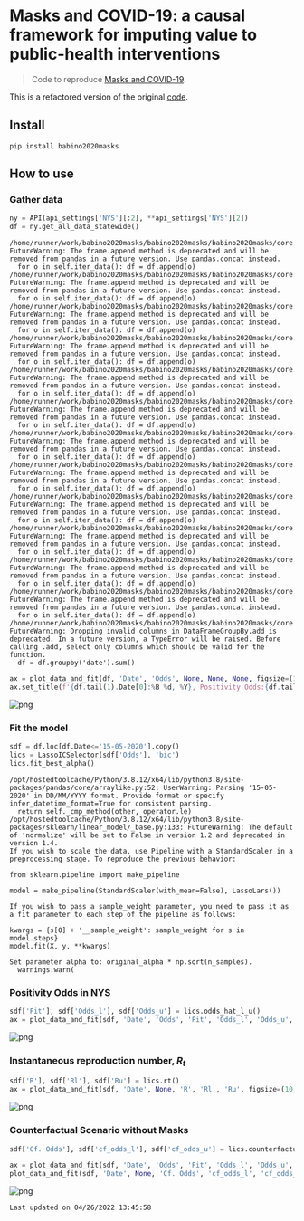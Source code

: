 # Masks and COVID-19: a causal framework for imputing value to public-health interventions
> Code to reproduce <a href='https://arxiv.org/abs/2006.05532'>Masks and COVID-19</a>.


This is a refactored version of the original [code](https://github.com/ababino/corona). 

## Install

`pip install babino2020masks`

## How to use

### Gather data

```python
ny = API(api_settings['NYS'][:2], **api_settings['NYS'][2])
df = ny.get_all_data_statewide()
```

    /home/runner/work/babino2020masks/babino2020masks/babino2020masks/core.py:63: FutureWarning: The frame.append method is deprecated and will be removed from pandas in a future version. Use pandas.concat instead.
      for o in self.iter_data(): df = df.append(o)
    /home/runner/work/babino2020masks/babino2020masks/babino2020masks/core.py:63: FutureWarning: The frame.append method is deprecated and will be removed from pandas in a future version. Use pandas.concat instead.
      for o in self.iter_data(): df = df.append(o)
    /home/runner/work/babino2020masks/babino2020masks/babino2020masks/core.py:63: FutureWarning: The frame.append method is deprecated and will be removed from pandas in a future version. Use pandas.concat instead.
      for o in self.iter_data(): df = df.append(o)
    /home/runner/work/babino2020masks/babino2020masks/babino2020masks/core.py:63: FutureWarning: The frame.append method is deprecated and will be removed from pandas in a future version. Use pandas.concat instead.
      for o in self.iter_data(): df = df.append(o)
    /home/runner/work/babino2020masks/babino2020masks/babino2020masks/core.py:63: FutureWarning: The frame.append method is deprecated and will be removed from pandas in a future version. Use pandas.concat instead.
      for o in self.iter_data(): df = df.append(o)
    /home/runner/work/babino2020masks/babino2020masks/babino2020masks/core.py:63: FutureWarning: The frame.append method is deprecated and will be removed from pandas in a future version. Use pandas.concat instead.
      for o in self.iter_data(): df = df.append(o)
    /home/runner/work/babino2020masks/babino2020masks/babino2020masks/core.py:63: FutureWarning: The frame.append method is deprecated and will be removed from pandas in a future version. Use pandas.concat instead.
      for o in self.iter_data(): df = df.append(o)
    /home/runner/work/babino2020masks/babino2020masks/babino2020masks/core.py:63: FutureWarning: The frame.append method is deprecated and will be removed from pandas in a future version. Use pandas.concat instead.
      for o in self.iter_data(): df = df.append(o)
    /home/runner/work/babino2020masks/babino2020masks/babino2020masks/core.py:63: FutureWarning: The frame.append method is deprecated and will be removed from pandas in a future version. Use pandas.concat instead.
      for o in self.iter_data(): df = df.append(o)
    /home/runner/work/babino2020masks/babino2020masks/babino2020masks/core.py:63: FutureWarning: The frame.append method is deprecated and will be removed from pandas in a future version. Use pandas.concat instead.
      for o in self.iter_data(): df = df.append(o)
    /home/runner/work/babino2020masks/babino2020masks/babino2020masks/core.py:63: FutureWarning: The frame.append method is deprecated and will be removed from pandas in a future version. Use pandas.concat instead.
      for o in self.iter_data(): df = df.append(o)
    /home/runner/work/babino2020masks/babino2020masks/babino2020masks/core.py:63: FutureWarning: The frame.append method is deprecated and will be removed from pandas in a future version. Use pandas.concat instead.
      for o in self.iter_data(): df = df.append(o)
    /home/runner/work/babino2020masks/babino2020masks/babino2020masks/core.py:78: FutureWarning: Dropping invalid columns in DataFrameGroupBy.add is deprecated. In a future version, a TypeError will be raised. Before calling .add, select only columns which should be valid for the function.
      df = df.groupby('date').sum()


```python
ax = plot_data_and_fit(df, 'Date', 'Odds', None, None, None, figsize=(10, 7))
ax.set_title(f'{df.tail(1).Date[0]:%B %d, %Y}, Positivity Odds:{df.tail(1).Odds[0]:2.3}');
```


    
![png](docs/images/output_6_0.png)
    


### Fit the model

```python
sdf = df.loc[df.Date<='15-05-2020'].copy()
lics = LassoICSelector(sdf['Odds'], 'bic')
lics.fit_best_alpha()
```

    /opt/hostedtoolcache/Python/3.8.12/x64/lib/python3.8/site-packages/pandas/core/arraylike.py:52: UserWarning: Parsing '15-05-2020' in DD/MM/YYYY format. Provide format or specify infer_datetime_format=True for consistent parsing.
      return self._cmp_method(other, operator.le)
    /opt/hostedtoolcache/Python/3.8.12/x64/lib/python3.8/site-packages/sklearn/linear_model/_base.py:133: FutureWarning: The default of 'normalize' will be set to False in version 1.2 and deprecated in version 1.4.
    If you wish to scale the data, use Pipeline with a StandardScaler in a preprocessing stage. To reproduce the previous behavior:
    
    from sklearn.pipeline import make_pipeline
    
    model = make_pipeline(StandardScaler(with_mean=False), LassoLars())
    
    If you wish to pass a sample_weight parameter, you need to pass it as a fit parameter to each step of the pipeline as follows:
    
    kwargs = {s[0] + '__sample_weight': sample_weight for s in model.steps}
    model.fit(X, y, **kwargs)
    
    Set parameter alpha to: original_alpha * np.sqrt(n_samples). 
      warnings.warn(


### Positivity Odds in NYS

```python
sdf['Fit'], sdf['Odds_l'], sdf['Odds_u'] = lics.odds_hat_l_u()
ax = plot_data_and_fit(sdf, 'Date', 'Odds', 'Fit', 'Odds_l', 'Odds_u', figsize=(10, 7))
```


    
![png](docs/images/output_10_0.png)
    


### Instantaneous reproduction number, $R_t$

```python
sdf['R'], sdf['Rl'], sdf['Ru'] = lics.rt()
ax = plot_data_and_fit(sdf, 'Date', None, 'R', 'Rl', 'Ru', figsize=(10, 7), logy=False, palette=[colorblind[1],colorblind[1]])
```


    
![png](docs/images/output_12_0.png)
    


### Counterfactual Scenario without  Masks

```python
sdf['Cf. Odds'], sdf['cf_odds_l'], sdf['cf_odds_u'] = lics.counterfactual()
```

```python
ax = plot_data_and_fit(sdf, 'Date', 'Odds', 'Fit', 'Odds_l', 'Odds_u', figsize=(10, 7))
plot_data_and_fit(sdf, 'Date', None, 'Cf. Odds', 'cf_odds_l', 'cf_odds_u', palette=[colorblind[2],colorblind[2]], ax=ax);
```


    
![png](docs/images/output_15_0.png)
    


    Last updated on 04/26/2022 13:45:58

